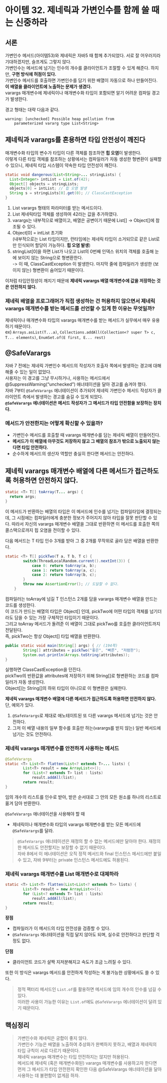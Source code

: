 # 아이템 32. 제네릭과 가변인수를 함께 쓸 때는 신중하라

## 서론
가변인수 메서드(아이템53)와 제네릭은 자바5 때 함께 추가되었다. 서로 잘 어우러지라 기대하겠지만, 슬프게도 그렇지 않다.  
가변인수는 메서드에 넘기는 인수의 개수를 클라이언트가 조절할 수 있게 해준다. 하지만, **구현 방식에 허점이 있다.**  
가변인수 메서드를 호출하면 가변인수를 담기 위한 배열이 자동으로 하나 만들어진다. **이 배열을 클라이언트에 노출하는 문제가 생겼다.**  
varargs 매개변수에 제네릭이나 매개변수화 타입이 포함되면 알기 어려운 컴파일 경고가 발생한다.  

경고 형태는 대략 다음과 같다.
```
warning: [unchecked] Possible heap pollution from
    parameterized vararg type List<String>
```

## 제네릭과 varargs를 혼용하면 타입 안전성이 깨진다
매개변수화 타입의 변수가 타입이 다른 객체를 참조하면 **힙 오염**이 발생한다.  
이렇게 다른 타입 객체를 참조하는 상황에서는 컴파일러가 자동 생성한 형변환이 실패할 수 있으니, 제네릭 타입 시스템이 약속한 타입 안전성이 꺠진다.

```Java
static void dangerous(List<String>... stringLists) {
  List<Integer> intList = List.of(42);
  Object[] objects = stringLists;
  objects[0] = intList; // 힙 오염 발생
  String s = stringLists[0].get(0); // ClassCastException
}
```
1. List varargs 형태의 파라미터를 받는 메서드이다.
2. List 제네릭타입 객체를 생성하여 42라는 값을 추가하였다.
3. varargs는 내부적으로 배열이고, 배열은 공변이기 때문에 List[] -> Object[]에 참조될 수 있다.
4. Object[0] = intList 초기화  
   (내부적으로는 List 타입이지만, 런타임에는 제네릭 타입이 소거되므로 같은 List로만 인식되어 할당이 가능하다. **힙 오염 발생**)
5. stringList[0]을 하면 List가 나오고 List의 0번째 인덱스 위치의 객체를 호출해 눈에 보이지 않는 String으로 형변환한다.  
-> 이 때, ClassCastException 이 발생한다. 마지막 줄에 컴파일러가 생성한 (보이지 않는) 형변환이 숨어있기 때문이다.  

이처럼 타입안정성이 깨지기 때문에 **제네릭 varargs 배열 매개변수에 값을 저장하는 것은 안전하지 않다.**

### 제네릭 배열을 프로그래머가 직접 생성하는 건 허용하지 않으면서 제네릭 varargs 매개변수를 받는 메서드를 선언할 수 있게 한 이유는 무엇일까?
제네릭이나 매개변수화 타입의 varargs 매개변수를 받는 메서드가 실무에서 매우 유용하기 때문이다.  
ex) `Arrays.asList(T...a)`, `Collections.addAll(Collection<? super T> c, T... elements)`, `EnumSet.of(E first, E... rest)`

## @SafeVarargs
자바 7 전에는 제네릭 가변인수 메서드의 작성자가 호출자 쪽에서 발생하는 경고에 대해 해줄 수 있는 일이 없었다.    
사용자는 이 경고를 그냥 무시하거나, 사용하는 메서드에서 @SuppressWarning(“unchecked”) 애너테이션을 달아 경고를 숨겨야 했다.  
자바 7부터 `@SafeVarargs` 에너테이션이 추가되어 제네릭 가변인수 메서드 작성자가 클라이언트 측에서 발생하는 경고를 숨길 수 있게 되었다.  
**`@SafeVarargs` 에너테이션은 메서드 작성자가 그 메서드가 타입 안전함을 보장하는 장치다.**

### 메서드가 안전한지는 어떻게 확신할 수 있을까? 
- 가변인수 메서드를 호출할 때 varargs 매개변수를 담는 제네릭 배열이 만들어진다.  
- **메서드가 이 배열에 아무것도 저장하지 않고 그 배열의 참조가 밖으로 노출되지 않는다면 타입 안전하다.**  
- 순수하게 메서드의 생산자 역할만 충실히 한다면 메서드는 안전하다.

## 제네릭 varargs 매개변수 배열에 다른 메서드가 접근하도록 허용하면 안전하지 않다.
```Java
static <T> T[] toArray(T... args) {
  return args;
}
```
이 메서드가 반환하는 배열의 타입은 이 메서드에 인수를 넘기는 컴파일타임에 결정되는데, 그 시점에는 컴파일러에게 충분한 정보가 주어지지 않아 타입을 잘못 판단할 수 있다. 따라서 자신의 varargs 매개변수 배열을 그대로 반환하면 이 메서드를 호출한 쪽의 콜스택으로까지 힙 오염을 전이할 수 있다.  

다음 메서드는 T 타입 인수 3개를 받아 그 중 2개를 무작위로 골라 담은 배열을 반환한다.
```Java
static <T> T[] pickTwo(T a, T b, T c) {
        switch(ThreadLocalRandom.current().nextInt(3)) {
            case 0: return toArray(a, b);
            case 1: return toArray(a, c);
            case 2: return toArray(b, c);
        }
        throw new AssertionError(); // 도달할 수 없다.
    }
```
컴파일러는 toArray에 넘길 T 인스턴스 2개를 담을 varargs 매개변수 배열을 만드는 코드를 생성한다.  
이 코드가 만드는 배열의 타입은 Object[] 인데, pickTwo에 어떤 타입의 객체를 넘기더라도 담을 수 있는 가장 구체적인 타입이기 때문이다.  
그리고 toArray 메서드가 돌려준 이 배열이 그대로 pickTwo를 호출한 클라이언트까지 전달된다.  
즉, pickTwo는 항상 Object[] 타입 배열을 반환한다.

```Java
public static void main(String[] args) { // (194쪽)
        String[] attributes = pickTwo("좋은", "빠른", "저렴한");
        System.out.println(Arrays.toString(attributes));
}
```
실행하면 ClassCastException을 던진다.  
pickTwo의 반환값을 attributes에 저장하기 위해 String[]로 형변환하는 코드를 컴파일러가 자동 생성한다.  
Object[]는 String[]의 하위 타입이 아니므로 이 형변환은 실패한다.

**제네릭 varargs 매개변수 배열에 다른 메서드가 접근하도록 허용하면 안전하지 않다.**
단, 예외가 있다.
1. `@SafeVarargs`로 제대로 애노테이트된 또 다른 varargs 메서드에 넘기는 것은 안전하다.
2. 그저 이 배열 내용의 일부 함수를 호출만 하는(varargs를 받지 않는) 일반 메서드에 넘기는 것도 안전하다.

### 제네릭 varargs 매개변수를 안전하게 사용하는 메서드
```Java
@SafeVarargs
static <T> List<T> flatten(List<? extends T>... lists) {
        List<T> result = new ArrayList<>();
        for (List<? extends T> list : lists)
            result.addAll(list);
        return result;
}
``` 
임의 개수의 리스트를 인수로 받아, 받은 순서대로 그 안의 모든 원소를 하나의 리스트로 옮겨 담아 반환한다.

`@SafeVarargs` 애너테이션을 사용해야 할 때
- 제네릭이나 매개변수화 타입의 varargs 매개변수를 받는 모든 메서드에 `@SafeVarargs`를 달라.

> `@SafeVarargs` 애너테이션은 재정의 할 수 없는 메서드에만 달아야 한다. 재정의한 메서드도 안전할지는 보장할 수 없기 때문이다.  
> 자바 8에서 이 에너테이션은 오직 정적 메서드와 final 인스턴스 메서드에만 붙일 수 있고, 자바 9부터는 private 인스턴스 메서드에도 허용된다.

### 제네릭 varargs 매개변수를 List 매개변수로 대체하라
```Java
static <T> List<T> flatten(List<List<? extends T>> lists) {
        List<T> result = new ArrayList<>();
        for (List<? extends T> list : lists)
            result.addAll(list);
        return result;
}
```    
**장점**
- 컴파일러가 이 메서드의 타입 안전성을 검증할 수 있다.
- `@SafeVarargs` 에너테이션을 직접 달지 않아도 되며, 실수로 안전하다고 판단할 걱정도 없다.  

**단점**
- 클라이언트 코드가 살짝 지저분해지고 속도가 조금 느려질 수 있다.

또한 이 방식은 varargs 메서드를 안전하게 작성하는 게 불가능한 상황에서도 쓸 수 있다.  

> 정적 팩터리 메서드인 `List.of`를 활용하면 메서드에 임의 개수의 인수를 넘길 수 있다.  
> 이러한 사용이 가능한 이유는 `List.of`에도 `@SafeVarargs` 에너테이션이 달려 있기 때문이다.

## 핵심정리
> 가변인수와 제네릭은 궁합이 좋지 않다.  
> 가변인수 기능은 배열을 노출하여 추상화가 완벽하지 못하고, 배열과 제네릭의 타입 규칙이 서로 다르기 때문이다.  
> 제네릭 varargs 매개변수는 타입 안전하지는 않지만 허용된다.  
> 메서드에 제네릭 (혹은 매개변수화된) varargs 매개변수를 사용하고자 한다면 먼저 그 메서드가 타입 안전한지 확인한 다음 @SafeVarargs 애너테이션을 달아 사용하는 데 불편함이 없게끔 하자.  



